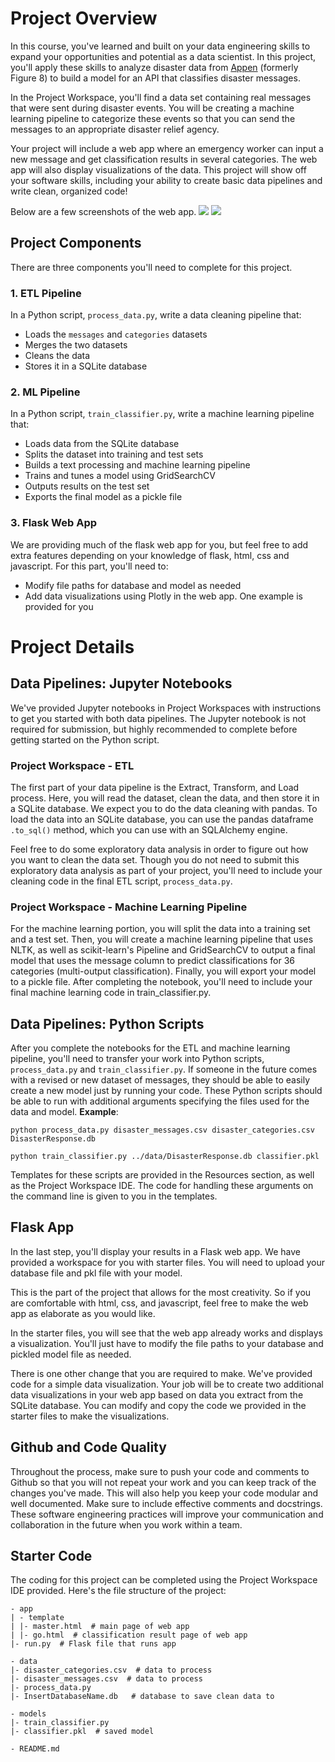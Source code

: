 # Project Overview
In this course, you've learned and built on your data engineering skills to expand your opportunities and potential as a data scientist. In this project, you'll apply these skills to analyze disaster data from [Appen](https://www.figure-eight.com/) (formerly Figure 8) to build a model for an API that classifies disaster messages.

In the Project Workspace, you'll find a data set containing real messages that were sent during disaster events. You will be creating a machine learning pipeline to categorize these events so that you can send the messages to an appropriate disaster relief agency.

Your project will include a web app where an emergency worker can input a new message and get classification results in several categories. The web app will also display visualizations of the data. This project will show off your software skills, including your ability to create basic data pipelines and write clean, organized code!

Below are a few screenshots of the web app.
![](https://video.udacity-data.com/topher/2018/September/5b967bef_disaster-response-project1/disaster-response-project1.png)
![](https://video.udacity-data.com/topher/2018/September/5b967cda_disaster-response-project2/disaster-response-project2.png)

## Project Components
There are three components you'll need to complete for this project.
### 1. ETL Pipeline
In a Python script, `process_data.py`, write a data cleaning pipeline that:
* Loads the `messages` and `categories` datasets
* Merges the two datasets
* Cleans the data
* Stores it in a SQLite database

### 2. ML Pipeline
In a Python script, `train_classifier.py`, write a machine learning pipeline that:
* Loads data from the SQLite database
* Splits the dataset into training and test sets
* Builds a text processing and machine learning pipeline
* Trains and tunes a model using GridSearchCV
* Outputs results on the test set
* Exports the final model as a pickle file

### 3. Flask Web App
We are providing much of the flask web app for you, but feel free to add extra features depending on your knowledge of flask, html, css and javascript. For this part, you'll need to:
* Modify file paths for database and model as needed
* Add data visualizations using Plotly in the web app. One example is provided for you


# Project Details
## Data Pipelines: Jupyter Notebooks
We've provided Jupyter notebooks in Project Workspaces with instructions to get you started with both data pipelines. The Jupyter notebook is not required for submission, but highly recommended to complete before getting started on the Python script.
### Project Workspace - ETL
The first part of your data pipeline is the Extract, Transform, and Load process. Here, you will read the dataset, clean the data, and then store it in a SQLite database. We expect you to do the data cleaning with pandas. To load the data into an SQLite database, you can use the pandas dataframe `.to_sql()` method, which you can use with an SQLAlchemy engine.

Feel free to do some exploratory data analysis in order to figure out how you want to clean the data set. Though you do not need to submit this exploratory data analysis as part of your project, you'll need to include your cleaning code in the final ETL script, `process_data.py`.
### Project Workspace - Machine Learning Pipeline
For the machine learning portion, you will split the data into a training set and a test set. Then, you will create a machine learning pipeline that uses NLTK, as well as scikit-learn's Pipeline and GridSearchCV to output a final model that uses the message column to predict classifications for 36 categories (multi-output classification). Finally, you will export your model to a pickle file. After completing the notebook, you'll need to include your final machine learning code in train_classifier.py.

## Data Pipelines: Python Scripts
After you complete the notebooks for the ETL and machine learning pipeline, you'll need to transfer your work into Python scripts, `process_data.py` and `train_classifier.py`. If someone in the future comes with a revised or new dataset of messages, they should be able to easily create a new model just by running your code. These Python scripts should be able to run with additional arguments specifying the files used for the data and model.
__Example__:
```
python process_data.py disaster_messages.csv disaster_categories.csv DisasterResponse.db

python train_classifier.py ../data/DisasterResponse.db classifier.pkl
```
Templates for these scripts are provided in the Resources section, as well as the Project Workspace IDE. The code for handling these arguments on the command line is given to you in the templates.

## Flask App
In the last step, you'll display your results in a Flask web app. We have provided a workspace for you with starter files. You will need to upload your database file and pkl file with your model.

This is the part of the project that allows for the most creativity. So if you are comfortable with html, css, and javascript, feel free to make the web app as elaborate as you would like.

In the starter files, you will see that the web app already works and displays a visualization. You'll just have to modify the file paths to your database and pickled model file as needed.

There is one other change that you are required to make. We've provided code for a simple data visualization. Your job will be to create two additional data visualizations in your web app based on data you extract from the SQLite database. You can modify and copy the code we provided in the starter files to make the visualizations.

## Github and Code Quality
Throughout the process, make sure to push your code and comments to Github so that you will not repeat your work and you can keep track of the changes you've made. This will also help you keep your code modular and well documented. Make sure to include effective comments and docstrings. These software engineering practices will improve your communication and collaboration in the future when you work within a team.

## Starter Code
The coding for this project can be completed using the Project Workspace IDE provided. Here's the file structure of the project:
```
- app
| - template
| |- master.html  # main page of web app
| |- go.html  # classification result page of web app
|- run.py  # Flask file that runs app

- data
|- disaster_categories.csv  # data to process 
|- disaster_messages.csv  # data to process
|- process_data.py
|- InsertDatabaseName.db   # database to save clean data to

- models
|- train_classifier.py
|- classifier.pkl  # saved model 

- README.md
```
